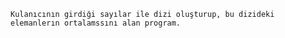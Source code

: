 

    Kulanıcının girdiği sayılar ile dizi oluşturup, bu dizideki elemanlerın ortalamssını alan program.